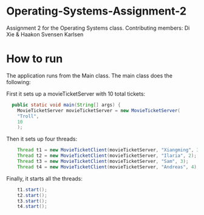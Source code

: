 # Operating-Systems-Assignment-2
Assignment 2 for the Operating Systems class. Contributing members: Di Xie &amp; Haakon Svensen Karlsen

# How to run
The application runs from the Main class. The main class does the following:

First it sets up a movieTicketServer with 10 total tickets:
```java
  public static void main(String[] args) {
    MovieTicketServer movieTicketServer = new MovieTicketServer(
    "Troll",
    10
    );
```    

Then it sets up four threads:
```java
    Thread t1 = new MovieTicketClient(movieTicketServer, "Xiangming", 3);
    Thread t2 = new MovieTicketClient(movieTicketServer, "Ilaria", 2);
    Thread t3 = new MovieTicketClient(movieTicketServer, "Sam", 3);
    Thread t4 = new MovieTicketClient(movieTicketServer, "Andreas", 4);
```

Finally, it starts all the threads:
```java
    t1.start();
    t2.start();
    t3.start();
    t4.start();
```
